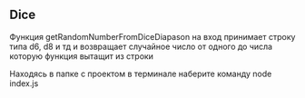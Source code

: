## Dice


Функция getRandomNumberFromDiceDiapason на вход принимает строку типа d6, d8 и тд и возвращает случайное число от одного до числа которую функция вытащит из строки

Находясь в папке с проектом в терминале наберите команду node index.js